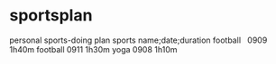 # sportsplan
personal sports-doing plan
sports name;date;duration
football    0909    1h40m
football    0911    1h30m
yoga        0908    1h10m
